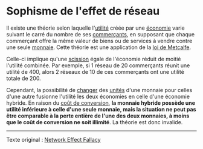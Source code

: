 Sophisme de l'effet de réseau
=============================

Il existe une théorie selon laquelle l'[utilité](ch101-glossary.md#utilité) créée par une [économie](ch101-glossary.md#économie) varie suivant le carré du nombre de ses [commerçants](ch101-glossary.md#commerçant), en supposant que chaque commerçant offre la même valeur de biens ou de services à vendre contre une seule [monnaie](ch101-glossary.md#monnaie). Cette théorie est une application de la [loi de Metcalfe](https://fr.wikipedia.org/wiki/Loi_de_Metcalfe).

Celle-ci implique qu'une [scission](ch101-glossary.md#scission) égale de l'économie réduit de moitié l'utilité combinée. Par exemple, si 1 réseau de 20 commerçants réunit une utilité de 400, alors 2 réseaux de 10 de ces commerçants ont une utilité totale de 200.

Cependant, la possibilité de [changer](ch101-glossary.md#échange) des [unités](ch101-glossary.md#unité) d'une monnaie pour celles d'une autre fusionne l'utilité les deux économies en celle d'une économie hybride. En raison du [coût de conversion](ch020-consolidation-principle.md), **la monnaie hybride possède une utilité inférieure à celle d'une seule monnaie, mais la situation ne peut pas être comparable à la perte entière de l'une des deux monnaies, à moins que le coût de conversion ne soit illimité**. La théorie est donc invalide.

---

Texte original : [Network Effect Fallacy](https://github.com/libbitcoin/libbitcoin-system/wiki/Network-Effect-Fallacy)
